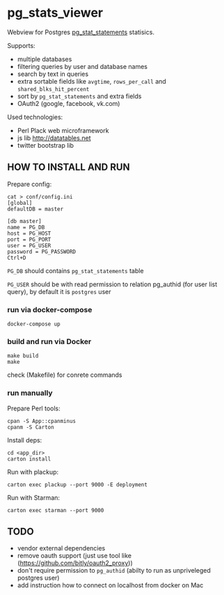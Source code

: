 # pg_stats_viewer

Webview for Postgres [pg_stat_statements](https://www.postgresql.org/docs/current/static/pgstatstatements.html) statisics.

Supports:

* multiple databases
* filtering queries by user and database names
* search by text in queries
* extra sortable fields like `avgtime`, `rows_per_call` and `shared_blks_hit_percent`
* sort by `pg_stat_statements` and extra fields
* OAuth2 (google, facebook, vk.com)

Used technologies:

* Perl Plack web microframework
* js lib http://datatables.net
* twitter bootstrap lib

## HOW TO INSTALL AND RUN

Prepare config:

    cat > conf/config.ini
    [global]
    defaultDB = master

    [db master]
    name = PG_DB
    host = PG_HOST
    port = PG_PORT
    user = PG_USER
    password = PG_PASSWORD
    Ctrl+D

`PG_DB` should contains `pg_stat_statements` table

`PG_USER` should be with read permission to relation pg_authid (for user list query), by default it is `postgres` user

### run via docker-compose

    docker-compose up

### build and run via Docker

    make build
    make

check (Makefile) for conrete commands

### run manually

Prepare Perl tools:

    cpan -S App::cpanminus
    cpanm -S Carton

Install deps:

    cd <app_dir>
    carton install

Run with plackup:

    carton exec plackup --port 9000 -E deployment

Run with Starman:

    carton exec starman --port 9000

## TODO

* vendor external dependencies
* remove oauth support (just use tool like (https://github.com/bitly/oauth2_proxy))
* don't require permission to `pg_authid` (abilty to run as unpriveleged postgres user)
* add instruction how to connect on localhost from docker on Mac
